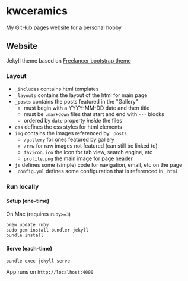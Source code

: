 # kwceramics

My GitHub pages website for a personal hobby

## Website

Jekyll theme based on [Freelancer bootstrap theme](https://github.com/jeromelachaud/freelancer-theme)

### Layout

- `_includes` contains html templates
- `_layouts` contains the layout of the html for main page
- `_posts` contains the posts featured in the "Gallery"
  - must begin with a YYYY-MM-DD date and then title
  - must be `.markdown` files that start and end with `---` blocks
  - ordered by `date` property _inside_ the files
- `css` defines the css styles for html elements
- `img` contains the images referenced by `_posts`
  - `/gallery` for ones featured by gallery
  - `/raw` for raw images not featured (can still be linked to)
  - `favicon.ico` the icon for tab view, search engine, etc
  - `profile.png` the main image for page header
- `js` defines some (simple) code for navigation, email, etc on the page
- `_config.yml` defines some configuration that is referenced in `_html`

### Run locally

#### Setup (one-time)

On Mac (requires `ruby>=3`)

```shell
brew update ruby
sudo gem install bundler jekyll
bundle install
```

#### Serve (each-time)

```shell
bundle exec jekyll serve
```

App runs on `http://localhost:4000`
